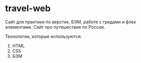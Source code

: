 # travel-web

Сайт для практики по верстке, БЭМ, работе с гридами и флек элементами.
Сайт про путешествие по России.

Технологии, которые используются:

1. HTML
2. CSS
3. БЭМ
